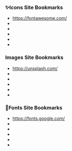 ### ✨Icons Site Bookmarks
- https://fontawesome.com/
-
-
-
-
-

### Images Site Bookmarks
- https://unsplash.com/
-
-
-
-
-

### 🌴Fonts Site Bookmarks
- https://fonts.google.com/
-
-
-
-
-
